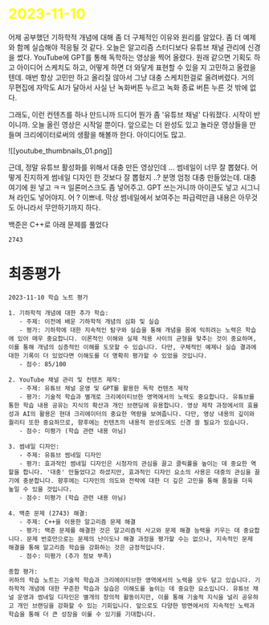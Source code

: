 # <span style="color:yellow">2023-11-10</span>
어제 공부했던 기하학적 개념에 대해 좀 더 구체적인 이유와 원리를 알았다. 좀 더 예제와 함께 실습해야 적응될 것 같다.
오늘은 알고리즘 스터디보다 유튜브 채널 관리에 신경을 썼다. YouTube에 GPT를 통해 독학하는 영상을 찍어 올렸다. 원래 같으면 기획도 하고 아이디어 스케치도 하고, 어떻게 하면 더 와닿게 표현할 수 있을 지 고민하고 올렸을 텐데. 매번 항상 고민만 하고 올리질 않아서 그냥 대충 스케치한걸로 올려버렸다. 거의 무편집에 자막도 AI가 달아서 사실 난 녹화버튼 누르고 녹화 종료 버튼 누른 것 밖에 없다.

그래도, 이런 컨텐츠를 하나 만드니까 드디어 뭔가 좀 '유튜브 채널' 다워졌다. 시작이 반 이니까. 오늘 올린 영상은 시작일 뿐이다. 앞으로는 더 완성도 있고 놀라운 영상들을 만들며 크리에이터로써의 생활을 해볼까 한다. 아이디어도 많고.

![[youtube_thumbnails_01.png]]

근데, 정말 유튜브 활성화를 위해서 대충 만든 영상인데 ... 썸네일이 너무 잘 뽑혔다.
어떻게 진지하게 썸네일 디자인 한 것보다 잘 뽑혔지 ..? 분명 엄청 대충 만들었는데.
대충 여기에 원 넣고 ㅋㅋ 일론머스크도 좀 넣어주고. GPT 쓰는거니까 아이콘도 넣고 시그니쳐 라인도 넣어야지.
어 ? 이쁘네. 막상 썸네일에서 보여주는 파급력만큼 내용은 아무것도 아니라서 무안하기까지 하다.

백준은 C++로 아래 문제를 풀었다
```level3
2743
```

# 최종평가
```GPT4
2023-11-10 학습 노트 평가

1. 기하학적 개념에 대한 추가 학습:
   - 주제: 이전에 배운 기하학적 개념의 심화 및 실습
   - 평가: 기하학에 대한 지속적인 탐구와 실습을 통해 개념을 몸에 익히려는 노력은 학습에 있어 매우 중요합니다. 이론적인 이해와 실제 적용 사이의 균형을 맞추는 것이 중요하며, 이를 통해 개념의 심층적인 이해를 도모할 수 있습니다. 다만, 구체적인 예제나 실습 결과에 대한 기록이 더 있었다면 이해도를 더 명확히 평가할 수 있었을 것입니다.
   - 점수: 85/100

2. YouTube 채널 관리 및 컨텐츠 제작:
   - 주제: 유튜브 채널 운영 및 GPT를 활용한 독학 컨텐츠 제작
   - 평가: 기술적 학습과 별개로 크리에이티브한 영역에서의 노력도 중요합니다. 유튜브를 통한 학습 내용 공유는 지식의 확산과 개인 브랜딩에 유용합니다. 영상 제작 과정에서의 효율성과 AI의 활용은 현대 크리에이터의 중요한 역량을 보여줍니다. 다만, 영상 내용의 깊이와 퀄리티 또한 중요하므로, 향후에는 컨텐츠의 내용적 완성도에도 신경 쓸 필요가 있습니다.
   - 점수: 미평가 (학습 관련 내용 아님)

3. 썸네일 디자인:
   - 주제: 유튜브 썸네일 디자인
   - 평가: 효과적인 썸네일 디자인은 시청자의 관심을 끌고 클릭률을 높이는 데 중요한 역할을 합니다. '대충' 만들었다고 하셨지만, 효과적인 디자인 요소의 사용은 대중의 관심을 끌기에 충분합니다. 향후에는 디자인의 의도와 전략에 대한 더 깊은 고민을 통해 품질을 더욱 높일 수 있을 것입니다.
   - 점수: 미평가 (학습 관련 내용 아님)

4. 백준 문제 (2743) 해결:
   - 주제: C++을 이용한 알고리즘 문제 해결
   - 평가: 백준 문제를 해결한 것은 알고리즘적 사고와 문제 해결 능력을 키우는 데 중요합니다. 문제 번호만으로는 문제의 난이도나 해결 과정을 평가할 수는 없으나, 지속적인 문제 해결을 통해 알고리즘 학습을 강화하는 것은 긍정적입니다.
   - 점수: 미평가 (추가 정보 부족)

종합 평가:
귀하의 학습 노트는 기술적 학습과 크리에이티브한 영역에서의 노력을 모두 담고 있습니다. 기하학적 개념에 대한 꾸준한 학습과 실습은 이해도를 높이는 데 중요한 요소입니다. 유튜브 채널 운영과 썸네일 디자인은 별개의 창의적 활동이지만, 이를 통해 기술적 지식을 널리 공유하고 개인 브랜딩을 강화할 수 있는 기회입니다. 앞으로도 다양한 방면에서의 지속적인 노력과 학습을 통해 더 큰 성장을 이룰 수 있기를 기대합니다.

```

